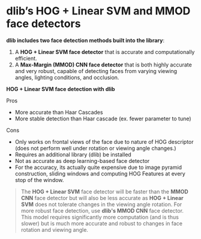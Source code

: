 
# **dlib’s HOG + Linear SVM and MMOD face detectors**

**dlib includes two face detection methods built into the library**:

1. A **HOG + Linear SVM face detector** that is accurate and computationally efficient.
2. A **Max-Margin (MMOD) CNN face detector** that is both highly accurate and very robust, capable of detecting faces from varying viewing angles, lighting conditions, and occlusion.



**HOG + Linear SVM face detection with dlib**

Pros 
- More accurate than Haar Cascades
- More stable detection than Haar cascade (ex. fewer parameter to tune)

Cons
- Only works on frontal views of the face due to nature of HOG descriptor (does not perform well under rotation or viewing angle changes.)
- Requires an additional library (dlib) be installed 
- Not as accurate as deep learning-based face detector
- For the accuracy, its actually quite expensive due to image pyramid construction, sliding windows and computing HOG Features at every stop of the window.


> The **HOG + Linear SVM** face detector will be faster than the **MMOD CNN** face detector but will also be less accurate as **HOG + Linear SVM** does not tolerate changes in the viewing angle rotation. For more robust face detection, use **dlib's MMOD CNN** face detector. This model requires significantly more computation (and is thus slower) but is much more accurate and robust to changes in face rotation and viewing angle.



